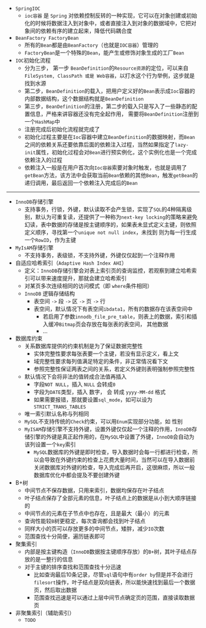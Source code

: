 - `SpringIOC` 
  - `ioc容器` 是 `Spring` 对依赖控制反转的一种实现，它可以在对象创建或初始化的时候将数据注入到对象中，或者直接注入到对象的数据域中，它把对象间的依赖有序的建立起来，降低代码耦合度
- `BeanFactory FactoryBean`
  - 所有的`Bean`都是由`BeanFactory`（也就是`IOC容器`）管理的
  - `FactoryBean`是一个特殊的`Bean`，能产生或修饰对象生成的工厂`Bean`
- `IOC`初始化流程
  - 分为三步， 第一步 `BeanDefinition`的`Resource资源`的定位，可以来自`FileSystem, ClassPath 或是 Web容器`，以打水这个行为举例，这步就是找到水源
  - 第二步，`BeanDefinition`的载入，把用户定义好的`Bean`表示成`Ioc`容器的内部数据结构，这个数据结构就是`BeanDefinition`
  - 第三步，`BeanDefinition`的注册，第二步的载入只是写入了一些静态的配置信息，严格来讲容器还没有完全起作用， 需要将`BeanDefinition`注册到一个`HashMap`中
  - 注册完成后初始化流程就完成了
  - 初始化过程主要是在`Ioc`容器中建立`BeanDefinition`的数据映射，而`Bean`之间的依赖关系还要依靠后面的依赖注入过程，当然如果指定了`lazy-init`属性，初始化过程会对`Bean`进行预实例化，这个实例化也是一个完成依赖注入的过程
  - 依赖注入一般是在用户首次向`Ioc容器`索要对象时触发，也就是调用了`getBean`方法，该方法中会获取当前`Bean`依赖的其他`Bean`，触发`getBean`的递归调用，最后返回一个依赖注入完成后的`Bean`



---

- `InnoDB`存储引擎
  - 支持事务，行锁，外键，默认读取不会产生锁，实现了`SQL`的4种隔离级别，默认为可重复读，还提供了一种称为`next-key locking`的策略来避免幻读，表中数据的存储是按主键顺序的，如果表未显式定义主键，则依照定义顺序，寻找第一个`unique not null index`，未找到 则为每一行生成一个`RowID`，作为主键
- `MyIsAM`存储引擎
  - 不支持事务，表级锁，不支持外键，外键仅仅起到一个注释作用
- 自适应哈希索引（`Adaptive Hash Index AHI`）
    - 定义：`InnoDB`存储引擎会对表上索引页的查询监控，若观察到建立哈希索引可以带来速度提升，那就会建立哈希索引
    - 对某页多次连续相同的访问模式（即 `where`条件相同）
  - `InnoDB` 逻辑存储结构
      - 表空间 `->` 段 `->` 区 `->` 页 `->` 行
      - 表空间，默认情况下有表空间`ibdata1`，所有的数据存在该表空间中
          - 若启用了参数`innodb_file_pre_table`，则表上的数据，索引和插入缓冲`Bitmap`页会存放在每张表的表空间， 其他数据
          - ...
- 数据库约束
  - 关系数据库提供的约束机制是为了保证数据完整性
    - 实体完整性要求每张表要一个主键，若没有显示定义，看上文
    - 域完整性要求每列值满足特定的条件，非正常情况看下文
    - 参照完整性保证两表之间的关系，若定义外键则表明强制参照完整性
  - 默认情况下会将非法的值转成合法值再插入
    - 字段`NOT NULL`，插入 `NULL` 会转成`0`
    - 字段为`DATE`类型，插入 数字， 会 转成 `yyyy-MM-dd` 格式
    - 如果需要报错，那就要设置`sql_mode`，如可以设为`STRICT_TRANS_TABLES`
  - 唯一索引默认名称与列相同
  - `MySQL`不支持传统的`Check`约束，可以用`Enum`实现部分功能，如 性别
  - `MyISAM`存储引擎不支持外键，设置外键仅仅起一个注释的作用，`InnoDB`存储引擎的外键是真正起作用的，在`MySQL`中设置了外键，`InnoDB`会自动为该列设置一个`key`索引
    - `MySQL`数据库的外键是即时检查，导入数据时会每一行都进行检查，所以会导致在外键约束的检查上花费大量时间，当然可以在导入数据前关闭数据库对外键的检查，导入完成后再开启，这很麻烦，所以一般数据库优化中都会提及不要创建外键
- B+树
     - 中间节点不保存数据，只用来索引，数据均保存在叶子结点
     - 叶子结点保存了全部元素的信息，叶子结点上的数据是从小到大顺序链接的
     - 中间节点的元素在子节点中也存在，且是最大（最小）的元素
     - 查询性能较`B`树更稳定，每次查询都会找到叶子结点
     - 同样大小的页可以存放更多的中间节点，矮胖，减少`IO`次数
     - 范围查找十分简便，遍历链表即可
- 聚集索引
     - 内部是按主键构造（`InnoDB`数据按主键顺序存放）的`B+`树，其叶子结点存放的是一整行的信息
     - 对于主键的排序查找和范围查找十分迅速
          - 比如查询最后10条记录，尽管`sql`语句中有`order by`但是并不会进行`filesort`操作，叶子结点是双向链表，所以能快速找到最后一个数据页，然后取出数据
          - 范围查找迅速是可以通过上层中间节点确定页的范围，直接读取数据页
- 非聚集索引（辅助索引）
     - `TODO`